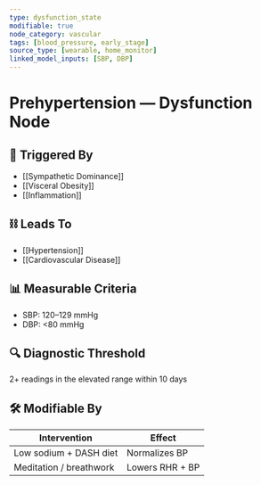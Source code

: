 ```yaml
---
type: dysfunction_state
modifiable: true
node_category: vascular
tags: [blood_pressure, early_stage]
source_type: [wearable, home_monitor]
linked_model_inputs: [SBP, DBP]
---
```


# Prehypertension — Dysfunction Node

## 🔁 Triggered By
- [[Sympathetic Dominance]]
- [[Visceral Obesity]]
- [[Inflammation]]

## ⛓ Leads To
- [[Hypertension]]
- [[Cardiovascular Disease]]

## 📊 Measurable Criteria
- SBP: 120–129 mmHg
- DBP: <80 mmHg

## 🔍 Diagnostic Threshold
2+ readings in the elevated range within 10 days

## 🛠 Modifiable By
| Intervention           | Effect          |
|------------------------|-----------------|
| Low sodium + DASH diet | Normalizes BP   |
| Meditation / breathwork| Lowers RHR + BP |
